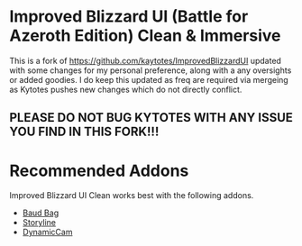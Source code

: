 Improved Blizzard UI (Battle for Azeroth Edition)
Clean & Immersive
====================

This is a fork of https://github.com/kaytotes/ImprovedBlizzardUI updated with some changes for my personal preference, along with a any oversights or added goodies. I do keep this updated as freq are required via mergeing as Kytotes pushes new changes which do not directly conflict.
## PLEASE DO NOT BUG KYTOTES WITH ANY ISSUE YOU FIND IN THIS FORK!!!



# Recommended Addons
Improved Blizzard UI Clean works best with the following addons.

* [Baud Bag](https://www.curseforge.com/wow/addons/baud-bag)
* [Storyline](https://wow.curseforge.com/projects/storyline)
* [DynamicCam](https://wow.curseforge.com/projects/dynamiccam)
